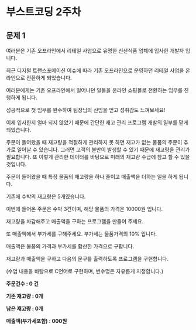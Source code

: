 # 부스트코딩 2주차

## 문제 1

여러분은 기존 오프라인에서 리테일 사업으로 유명한 신선식품 업체에 입사한 개발자 입니다.

최근 디지털 트랜스포메이션 이슈에 따라 기존 오프라인으로 운영하던 리테일 사업을 온라인으로 전환하게 되었습니다.

여러분에게는 기존 오프라인에서 일어나던 일들을 온라인 쇼핑몰로 전환하는 임무를 진행하게 됩니다.

성공적으로 첫 임무를 완수하여 팀장님의 신임을 얻고 성취감도 느껴보세요!

 

이제 입사한지 얼마 되지 않았기 때문에 간단한 재고 관리 프로그램 개발의 일부를 맡게 되었습니다.

주문이 들어왔을 때 재고량을 적절하게 관리하지 못 하면 재고가 없는 물품의 주문이 추가로 일어날 수 있습니다. 그러면 고객의 불만이 발생할 수 있기 때문에 재고량을 관리가 필요합니다. 또 이렇게 관리한 데이터를 바탕으로 미래의 재고량 수급에 참고 할 수 있을 것입니다.

 

주문이 들어왔을 때 특정 물품의 재고량을 하나 줄이고 매출액을 더하는 일을 하게 됩니다.

 

기존에 수박의 재고량은 5개였습니다.

이번에 들어온 주문은 수박 3건이며, 해당 물품의 가격은 10000원 입니다.

재고량을 차감해주고 매출액을 구하는 프로그램을 만들어 주세요.

 

또 매출액에서 부가세를 구해주세요. 부가세는 물품가격의 10% 입니다.

매출액은 물품의 가격과 부가세를 합산한 가격으로 구합니다.

 

재고량과 매출액을 구하고 다음의 문구를 출력하도록 프로그램을 구현합니다.

(수업 내용을 바탕으로 C언어로 구현하며, 변수명은 자유롭게 지정합니다.)

**주문건수 : 0 건**

**기존 재고량 : 0개**

**남은 재고량 : 0개**

**매출액(부가세포함) : 000원**

```

```



